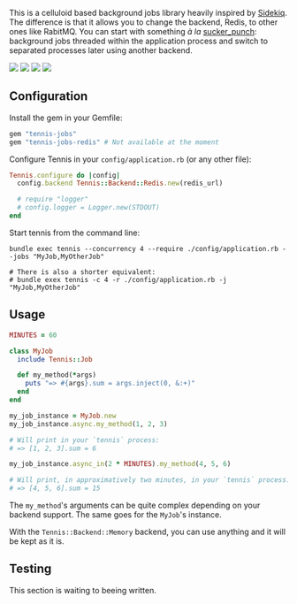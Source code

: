 This is a celluloid based background jobs library heavily inspired by [Sidekiq][sidekiq].
The difference is that it allows you to change the backend, Redis, to other ones like RabitMQ.
You can start with something _à la_ [sucker_punch][sucker_punch]: background jobs threaded within the application process
and switch to separated processes later using another backend.

<a target="_blank" href="https://travis-ci.org/nicoolas25/tennis"><img src="https://travis-ci.org/nicoolas25/tennis.svg?branch=master" /></a>
<a target="_blank" href="https://codeclimate.com/github/nicoolas25/tennis"><img src="https://codeclimate.com/github/nicoolas25/tennis/badges/gpa.svg" /></a>
<a target="_blank" href="https://codeclimate.com/github/nicoolas25/tennis/coverage"><img src="https://codeclimate.com/github/nicoolas25/tennis/badges/coverage.svg" /></a>
<a target="_blank" href="https://rubygems.org/gems/tennis-jobs"><img src="https://badge.fury.io/rb/tennis-jobs.svg" /></a>

## Configuration

Install the gem in your Gemfile:

``` ruby
gem "tennis-jobs"
gem "tennis-jobs-redis" # Not available at the moment
```

Configure Tennis in your `config/application.rb` (or any other file):

``` ruby
Tennis.configure do |config|
  config.backend Tennis::Backend::Redis.new(redis_url)

  # require "logger"
  # config.logger = Logger.new(STDOUT)
end
```

Start tennis from the command line:

```
bundle exec tennis --concurrency 4 --require ./config/application.rb --jobs "MyJob,MyOtherJob"

# There is also a shorter equivalent:
# bundle exex tennis -c 4 -r ./config/application.rb -j "MyJob,MyOtherJob"
```

## Usage

``` ruby
MINUTES = 60

class MyJob
  include Tennis::Job

  def my_method(*args)
    puts "=> #{args}.sum = args.inject(0, &:+)"
  end
end

my_job_instance = MyJob.new
my_job_instance.async.my_method(1, 2, 3)

# Will print in your `tennis` process:
# => [1, 2, 3].sum = 6

my_job_instance.async_in(2 * MINUTES).my_method(4, 5, 6)

# Will print, in approximatively two minutes, in your `tennis` process:
# => [4, 5, 6].sum = 15
```

The `my_method`'s arguments can be quite complex depending on your backend support.
The same goes for the `MyJob`'s instance.

With the `Tennis::Backend::Memory` backend, you can use anything and it will be kept as it is.

## Testing

This section is waiting to beeing written.


[sidekiq]: https://github.com/mperham/sidekiq
[sucker_punch]: https://github.com/brandonhilkert/sucker_punch
